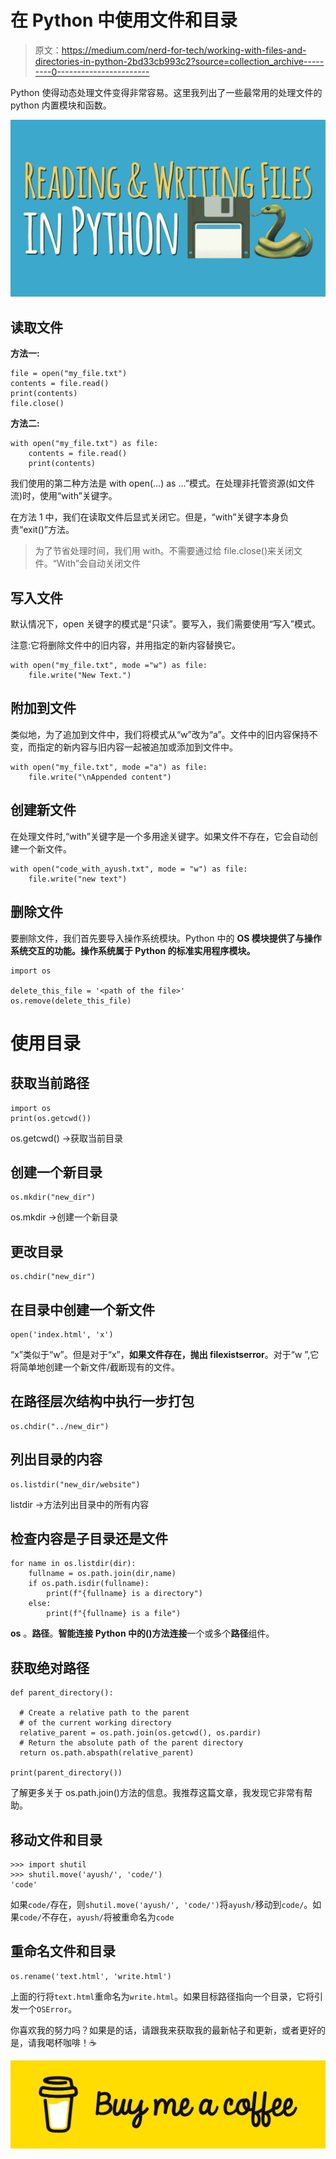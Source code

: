 # 在 Python 中使用文件和目录

> 原文：<https://medium.com/nerd-for-tech/working-with-files-and-directories-in-python-2bd33cb993c2?source=collection_archive---------0----------------------->

Python 使得动态处理文件变得非常容易。这里我列出了一些最常用的处理文件的 python 内置模块和函数。

![](img/255467ba225fe40a06898373e28488fc.png)

## 读取文件

**方法一:**

```
file = open("my_file.txt")
contents = file.read()
print(contents)
file.close()
```

**方法二:**

```
with open("my_file.txt") as file:
    contents = file.read()
    print(contents)
```

我们使用的第二种方法是 with open(…) as …”模式。在处理非托管资源(如文件流)时，使用“with”关键字。

在方法 1 中，我们在读取文件后显式关闭它。但是，“with”关键字本身负责“exit()”方法。

> 为了节省处理时间，我们用 with。不需要通过给 file.close()来关闭文件。“With”会自动关闭文件

## 写入文件

默认情况下，open 关键字的模式是“只读”。要写入，我们需要使用“写入”模式。

注意:它将删除文件中的旧内容，并用指定的新内容替换它。

```
with open("my_file.txt", mode ="w") as file:
    file.write("New Text.")
```

## 附加到文件

类似地，为了追加到文件中，我们将模式从“w”改为“a”。文件中的旧内容保持不变，而指定的新内容与旧内容一起被追加或添加到文件中。

```
with open("my_file.txt", mode ="a") as file:
    file.write("\nAppended content")
```

## 创建新文件

在处理文件时,“with”关键字是一个多用途关键字。如果文件不存在，它会自动创建一个新文件。

```
with open("code_with_ayush.txt", mode = "w") as file:
    file.write("new text")
```

## 删除文件

要删除文件，我们首先要导入操作系统模块。Python 中的 **OS 模块提供了与操作系统交互的功能。操作系统属于 Python 的标准实用程序模块。**

```
import os

delete_this_file = '<path of the file>'
os.remove(delete_this_file)
```

# 使用目录

## 获取当前路径

```
import os
print(os.getcwd())
```

os.getcwd() →获取当前目录

## 创建一个新目录

```
os.mkdir("new_dir")
```

os.mkdir →创建一个新目录

## 更改目录

```
os.chdir("new_dir")
```

## 在目录中创建一个新文件

```
open('index.html', 'x')
```

“x”类似于“w”。但是对于“x”，**如果文件存在，抛出 filexistserror**。对于“w ”,它将简单地创建一个新文件/截断现有的文件。

## 在路径层次结构中执行一步打包

```
os.chdir("../new_dir")
```

## 列出目录的内容

```
os.listdir("new_dir/website")
```

listdir →方法列出目录中的所有内容

## 检查内容是子目录还是文件

```
for name in os.listdir(dir):
    fullname = os.path.join(dir,name)
    if os.path.isdir(fullname):
        print(f"{fullname} is a directory")
    else:
        print(f"{fullname} is a file")
```

**os** 。**路径**。**智能连接 **Python 中的**()方法连接**一个或多个**路径**组件。

## 获取绝对路径

```
def parent_directory():

  # Create a relative path to the parent
  # of the current working directory
  relative_parent = os.path.join(os.getcwd(), os.pardir)
  # Return the absolute path of the parent directory
  return os.path.abspath(relative_parent)

print(parent_directory())
```

了解更多关于 os.path.join()方法的信息。我推荐这篇文章，我发现它非常有帮助。

## 移动文件和目录

```
>>> import shutil
>>> shutil.move('ayush/', 'code/')
'code'
```

如果`code/`存在，则`shutil.move('ayush/', 'code/')`将`ayush/`移动到`code/`。如果`code/`不存在，`ayush/`将被重命名为`code`

## 重命名文件和目录

```
os.rename('text.html', 'write.html')
```

上面的行将`text.html`重命名为`write.html`。如果目标路径指向一个目录，它将引发一个`OSError`。

你喜欢我的努力吗？如果是的话，请跟我来获取我的最新帖子和更新，或者更好的是，请我喝杯咖啡！☕

[![](img/69716627feab2505c60838bbd29241a9.png)](https://www.buymeacoffee.com/ayushdixit)
